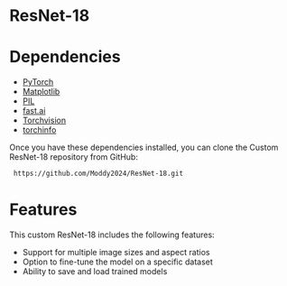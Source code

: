 # ResNet-18

# Dependencies
* [PyTorch](https://pytorch.org/)
* [Matplotlib](https://matplotlib.org/)
* [PIL](https://pypi.org/project/Pillow/)
* [fast.ai](https://www.fast.ai/)
* [Torchvision](https://pytorch.org/vision/stable/index.html)
* [torchinfo](https://github.com/TylerYep/torchinfo)

Once you have these dependencies installed, you can clone the Custom ResNet-18 repository from GitHub:
```bash
 https://github.com/Moddy2024/ResNet-18.git
```
# Features
This custom ResNet-18 includes the following features:

* Support for multiple image sizes and aspect ratios
* Option to fine-tune the model on a specific dataset
* Ability to save and load trained models

